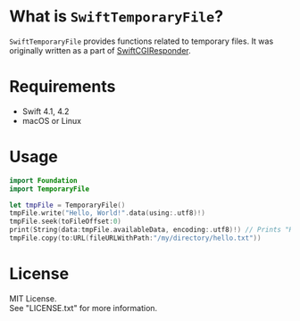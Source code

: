 # What is `SwiftTemporaryFile`?

`SwiftTemporaryFile` provides functions related to temporary files.
It was originally written as a part of [SwiftCGIResponder](https://github.com/YOCKOW/SwiftCGIResponder).

# Requirements

- Swift 4.1, 4.2
- macOS or Linux

# Usage

```Swift
import Foundation
import TemporaryFile

let tmpFile = TemporaryFile()
tmpFile.write("Hello, World!".data(using:.utf8)!)
tmpFile.seek(toFileOffset:0)
print(String(data:tmpFile.availableData, encoding:.utf8)!) // Prints "Hello, World!"
tmpFile.copy(to:URL(fileURLWithPath:"/my/directory/hello.txt"))
```

# License

MIT License.  
See "LICENSE.txt" for more information.

